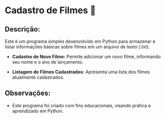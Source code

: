 # Cadastro de Filmes 🎥

## Descrição:
Este é um programa simples desenvolvido em Python para armazenar e listar informações básicas sobre filmes em um arquivo de texto (.txt).

- **Cadastro de Novo Filme:** Permite adicionar um novo filme, informando seu nome e o ano de lançamento.

- **Listagem de Filmes Cadastrados:** Apresenta uma lista dos filmes atualmente cadastrados.

## Observações:
- Este programa foi criado com fins educacionais, visando prática e aprendizado em Python.
